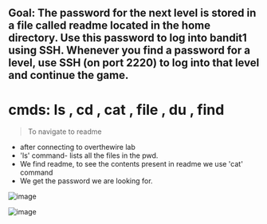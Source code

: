 ## Goal: The password for the next level is stored in a file called readme located in the home directory. Use this password to log into bandit1 using SSH. Whenever you find a password for a level, use SSH (on port 2220) to log into that level and continue the game.

# cmds: ls , cd , cat , file , du , find

> To navigate to readme
- after connecting to overthewire lab
- 'ls' command- lists all the files in the pwd.
- We find readme, to see the contents present in readme we use 'cat' command
- We get the password we are looking for.

![image](https://github.com/user-attachments/assets/5a0d5e24-6188-43df-bb71-73af4dd2ee09)

![image](https://github.com/user-attachments/assets/cc9e0ca5-6dba-40dc-bf45-ed48a68296ba)
